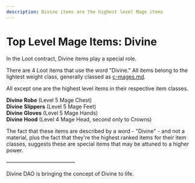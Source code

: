 ```yaml
---
description: Divine items are the highest level Mage items
---
```


# Top Level Mage Items: Divine

In the Loot contract, Divine items play a special role.

There are 4 Loot items that use the word "Divine."  All items belong to the lightest weight class, generally classed as [c-mages.md](../character-classes-specialties/c-mages.md "mention").&#x20;

All except one are the highest level items in their respective item classes.

**Divine Robe** (Level 5 Mage Chest)\
**Divine Slippers** (Level 5 Mage Feet)\
**Divine Gloves** (Level 5 Mage Hands)\
**Divine Hood** (Level 4 Mage Head, second only to Crowns)

The fact that these items are described by a word - "Divine" - and not a material, plus the fact that they're the highest ranked items for their item classes, suggests these are special items that may be attuned to a higher power.

—————————————

Divine DAO is bringing the concept of Divine to life.
